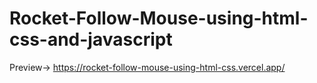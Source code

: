 # Rocket-Follow-Mouse-using-html-css-and-javascript
Preview-> https://rocket-follow-mouse-using-html-css.vercel.app/
